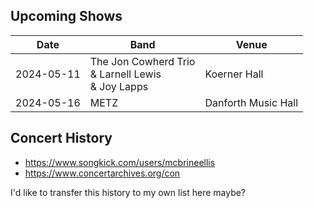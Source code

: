 ## Upcoming Shows

| Date       | Band                                                   | Venue               |
| ---------- | ------------------------------------------------------ | ------------------- |
| 2024-05-11 | The Jon Cowherd Trio<br>& Larnell Lewis<br>& Joy Lapps | Koerner Hall        |
| 2024-05-16 | METZ                                                   | Danforth Music Hall |
## Concert History
- https://www.songkick.com/users/mcbrineellis
- https://www.concertarchives.org/con

I'd like to transfer this history to my own list here maybe?